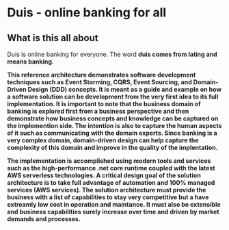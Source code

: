 # Duis - online banking for all
## What is this all about
Duis is online banking for everyone. The word <b>duis<b> comes from lating and means banking.

This reference architecture demonstrates software development techniques such as Event Storming, CQRS, Event Sourcing, and Domain-Driven Design (DDD) concepts. It is meant as a guide and example on how a software solution can be development from the very first idea to its full implementation. It is important to note that the business domain of banking is explored first from a business perspective and then demonstrate how business concepts and knowledge can be captured on the implemention side. The intention is also to capture the human aspects of it such as communicating with the domain experts. Since banking is a very complex domain, domain-driven design can help capture the complexity of this domain and improve in the quality of the implentation.

The implementation is accomplished using modern tools and services such as the high-performance .net core runtime coupled with the latest AWS serverless technologies. A critical design goal of the solution architecture is to take full advantage of automation and 100% managed services (AWS services). The solution architecture must provide the business with a list of capabilities to stay very competitive but a have extreamly low cost in operation and maintance. It must also be extensible and business capabilities surely increase over time and driven by market demands and processes.


